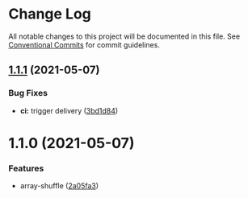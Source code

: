 # Change Log

All notable changes to this project will be documented in this file.
See [Conventional Commits](https://conventionalcommits.org) for commit guidelines.

## [1.1.1](http://github.com/oadpoaw/oadpoaw/packages/compare/@oadpoaw/array-shuffle@1.1.0...@oadpoaw/array-shuffle@1.1.1) (2021-05-07)


### Bug Fixes

* **ci:** trigger delivery ([3bd1d84](http://github.com/oadpoaw/oadpoaw/packages/commit/3bd1d845e728b3bc25b3afaebcb9c32eac88c4ce))





# 1.1.0 (2021-05-07)


### Features

* array-shuffle ([2a05fa3](http://github.com/oadpoaw/oadpoaw/packages/commit/2a05fa3c271ba409c4c24409f77bfd5c0f1548a1))

